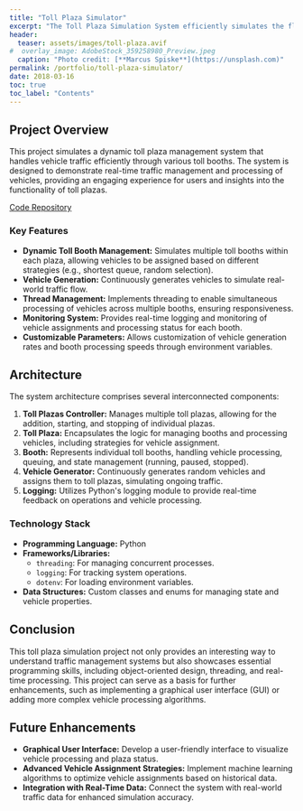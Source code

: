 ```yaml
---
title: "Toll Plaza Simulator"
excerpt: "The Toll Plaza Simulation System efficiently simulates the flow of vehicles through multiple toll booths, utilizing threading for concurrent processing."
header:
  teaser: assets/images/toll-plaza.avif
#  overlay_image: AdobeStock_359258980_Preview.jpeg
  caption: "Photo credit: [**Marcus Spiske**](https://unsplash.com)"
permalink: /portfolio/toll-plaza-simulator/
date: 2018-03-16
toc: true
toc_label: "Contents"
---
```



## Project Overview

This project simulates a dynamic toll plaza management system that handles vehicle traffic efficiently through various toll booths. The system is designed to demonstrate real-time traffic management and processing of vehicles, providing an engaging experience for users and insights into the functionality of toll plazas.

[Code Repository](https://github.com/kimbasabingoye/toll-plaza-simulator)

### Key Features

- **Dynamic Toll Booth Management:** Simulates multiple toll booths within each plaza, allowing vehicles to be assigned based on different strategies (e.g., shortest queue, random selection).
- **Vehicle Generation:** Continuously generates vehicles to simulate real-world traffic flow.
- **Thread Management:** Implements threading to enable simultaneous processing of vehicles across multiple booths, ensuring responsiveness.
- **Monitoring System:** Provides real-time logging and monitoring of vehicle assignments and processing status for each booth.
- **Customizable Parameters:** Allows customization of vehicle generation rates and booth processing speeds through environment variables.

## Architecture

The system architecture comprises several interconnected components:

1. **Toll Plazas Controller:** Manages multiple toll plazas, allowing for the addition, starting, and stopping of individual plazas.
2. **Toll Plaza:** Encapsulates the logic for managing booths and processing vehicles, including strategies for vehicle assignment.
3. **Booth:** Represents individual toll booths, handling vehicle processing, queuing, and state management (running, paused, stopped).
4. **Vehicle Generator:** Continuously generates random vehicles and assigns them to toll plazas, simulating ongoing traffic.
5. **Logging:** Utilizes Python's logging module to provide real-time feedback on operations and vehicle processing.

### Technology Stack

- **Programming Language:** Python
- **Frameworks/Libraries:**
  - `threading`: For managing concurrent processes.
  - `logging`: For tracking system operations.
  - `dotenv`: For loading environment variables.
- **Data Structures:** Custom classes and enums for managing state and vehicle properties.


## Conclusion

This toll plaza simulation project not only provides an interesting way to understand traffic management systems but also showcases essential programming skills, including object-oriented design, threading, and real-time processing. This project can serve as a basis for further enhancements, such as implementing a graphical user interface (GUI) or adding more complex vehicle processing algorithms.

## Future Enhancements

- **Graphical User Interface:** Develop a user-friendly interface to visualize vehicle processing and plaza status.
- **Advanced Vehicle Assignment Strategies:** Implement machine learning algorithms to optimize vehicle assignments based on historical data.
- **Integration with Real-Time Data:** Connect the system with real-world traffic data for enhanced simulation accuracy.
